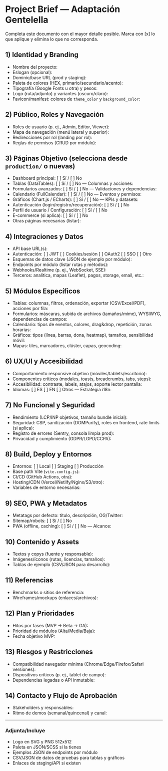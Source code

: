 # Project Brief — Adaptación Gentelella

Completa este documento con el mayor detalle posible. Marca con [x] lo que aplique y elimina lo que no corresponda.

## 1) Identidad y Branding
- Nombre del proyecto:
- Eslogan (opcional):
- Dominio/base URL (prod y staging):
- Paleta de colores (HEX, primario/secundario/acento):
- Tipografía (Google Fonts u otra) y pesos:
- Logo (ruta/adjunto) y variantes (oscuro/claro):
- Favicon/manifest: colores de `theme_color` y `background_color`:

## 2) Público, Roles y Navegación
- Roles de usuario (p. ej., Admin, Editor, Viewer):
- Mapa de navegación (menú lateral y superior):
- Redirecciones por rol (landing por rol):
- Reglas de permisos (CRUD por módulo):

## 3) Páginas Objetivo (selecciona desde `production/` o nuevas)
- Dashboard principal: [ ] Sí / [ ] No
- Tablas (DataTables): [ ] Sí / [ ] No — Columnas y acciones:
- Formularios avanzados: [ ] Sí / [ ] No — Validaciones y dependencias:
- Calendario (FullCalendar): [ ] Sí / [ ] No — Eventos y permisos:
- Gráficos (Chart.js / ECharts): [ ] Sí / [ ] No — KPIs y datasets:
- Autenticación (login/registro/recuperación): [ ] Sí / [ ] No
- Perfil de usuario / Configuración: [ ] Sí / [ ] No
- E-commerce (si aplica): [ ] Sí / [ ] No
- Otras páginas necesarias (listar):

## 4) Integraciones y Datos
- API base URL(s):
- Autenticación: [ ] JWT  [ ] Cookies/sesión  [ ] OAuth2  [ ] SSO  [ ] Otro
- Esquemas de datos clave (JSON de ejemplo por módulo):
- Endpoints por módulo (listar rutas y métodos):
- Webhooks/Realtime (p. ej., WebSocket, SSE):
- Terceros: analítica, mapas (Leaflet), pagos, storage, email, etc.:

## 5) Módulos Específicos
- Tablas: columnas, filtros, ordenación, exportar (CSV/Excel/PDF), acciones por fila:
- Formularios: máscaras, subida de archivos (tamaños/mime), WYSIWYG, dependencias de campos:
- Calendario: tipos de eventos, colores, drag&drop, repetición, zonas horarias:
- Gráficos: tipos (línea, barras, dona, heatmap), tamaños, sensibilidad móvil:
- Mapas: tiles, marcadores, clúster, capas, geocoding:

## 6) UX/UI y Accesibilidad
- Comportamiento responsive objetivo (móviles/tablets/escritorio):
- Componentes críticos (modales, toasts, breadcrumbs, tabs, steps):
- Accesibilidad: contraste, labels, atajos, soporte lector pantalla:
- Idiomas: [ ] ES  [ ] EN  [ ] Otros — Estrategia i18n:

## 7) No Funcional y Seguridad
- Rendimiento (LCP/INP objetivos, tamaño bundle inicial):
- Seguridad: CSP, sanitización (DOMPurify), roles en frontend, rate limits (si aplica):
- Registro de errores (Sentry, consola limpia prod):
- Privacidad y cumplimiento (GDPR/LGPD/CCPA):

## 8) Build, Deploy y Entornos
- Entornos: [ ] Local  [ ] Staging  [ ] Producción
- Base path Vite (`vite.config.js`):
- CI/CD (GitHub Actions, otra):
- Hosting/CDN (Vercel/Netlify/Nginx/S3/otro):
- Variables de entorno necesarias:

## 9) SEO, PWA y Metadatos
- Metatags por defecto: título, descripción, OG/Twitter:
- Sitemap/robots: [ ] Sí / [ ] No
- PWA (offline, caching): [ ] Sí / [ ] No — Alcance:

## 10) Contenido y Assets
- Textos y copys (fuente y responsable):
- Imágenes/íconos (rutas, licencias, tamaños):
- Tablas de ejemplo (CSV/JSON para desarrollo):

## 11) Referencias
- Benchmarks o sitios de referencia:
- Wireframes/mockups (enlaces/archivos):

## 12) Plan y Prioridades
- Hitos por fases (MVP → Beta → GA):
- Prioridad de módulos (Alta/Media/Baja):
- Fecha objetivo MVP:

## 13) Riesgos y Restricciones
- Compatibilidad navegador mínima (Chrome/Edge/Firefox/Safari versiones):
- Dispositivos críticos (p. ej., tablet de campo):
- Dependencias legadas o API inmutable:

## 14) Contacto y Flujo de Aprobación
- Stakeholders y responsables:
- Ritmo de demos (semanal/quincenal) y canal:

---

### Adjunta/Incluye
- Logo en SVG y PNG 512x512
- Paleta en JSON/SCSS si la tienes
- Ejemplos JSON de endpoints por módulo
- CSV/JSON de datos de pruebas para tablas y gráficos
- Enlaces de staging/API si existen
